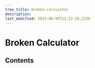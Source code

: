 ```yaml
---
tree_title: broken-calculator
description: 
last_modified: 2022-06-09T21:23:28.2328
---
```


# Broken Calculator

## Contents
